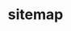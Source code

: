 ---
title: "sitemap"
sitemapList: [
  {
    id: 1,
    title: "About Us",
    sitemap: [
      {
        id: 1,
        title: "Our Editors",
        link: "/"
      },
      {
        id: 2,
        title: "Pricing",
        link: "/"
      },
      {
        id: 3,
        title: "Contact",
        link: "/"
      }
    ]
  },
  {
    id: 2,
    title: "Content Development",
    sitemap: [
      {
        id: 1,
        title: "Website Content",
        link: "/"
      },
      {
        id: 2,
        title: "Marketing Collateral",
        link: "/"
      },
      {
        id: 3,
        title: "Resume Writing",
        link: "/"
      },
      {
        id: 4,
        title: "UI Content / Microcopy",
        link: "/"
      },
      {
        id: 5,
        title: "Blog Content",
        link: "/"
      },
      {
        id: 6,
        title: "Social Media Content",
        link: "/"
      },
      {
        id: 7,
        title: "Adwords",
        link: "/"
      },
      {
        id: 8,
        title: "Facebook Ads",
        link: "/"
      }
    ]
  },
  {
    id: 3,
    title: "Academic Editing",
    sitemap: [
      {
        id: 1,
        title: "Manuscript Editing",
        link: "/"
      },
      {
        id: 2,
        title: "Thesis Editing",
        link: "/"
      },
      {
        id: 3,
        title: "Proposal Editing",
        link: "/"
      },
      {
        id: 4,
        title: "Technical Reports",
        link: "/"
      },
      {
        id: 5,
        title: "Essay Editing",
        link: "/"
      },
      {
        id: 6,
        title: "Letter Editing",
        link: "/"
      },
      {
        id: 7,
        title: "ESL Editing",
        link: "/"
      },
      {
        id: 8,
        title: "Book Editing",
        link: "/"
      },
      {
        id: 9,
        title: "Resume Editing",
        link: "/"
      }
    ]
  },
  {
    id: 4,
    title: "Business Editing",
    sitemap: [
      {
        id: 1,
        title: "Propsals",
        link: "/"
      },
      {
        id: 2,
        title: "Business Plans",
        link: "/"
      },
      {
        id: 3,
        title: "Marketing Collateral",
        link: "/"
      },
      {
        id: 4,
        title: "Newsletters",
        link: "/"
      },
      {
        id: 5,
        title: "Ad copies",
        link: "/"
      },
      {
        id: 6,
        title: "Website Content",
        link: "/"
      },
      {
        id: 7,
        title: "White Papers",
        link: "/"
      },
      {
        id: 8,
        title: "Presentations",
        link: "/"
      },
      {
        id: 9,
        title: "Biographies",
        link: "/"
      }
    ]
  },
  {
    id: 5,
    title: "Technical Editing",
    sitemap: [
      {
        id: 1,
        title: "User Manuals",
        link: "/"
      },
      {
        id: 2,
        title: "Instructional Gids",
        link: "/"
      },
      {
        id: 3,
        title: "Website Contents",
        link: "/"
      },
      {
        id: 4,
        title: "Technical Reports",
        link: "/"
      }
    ]
  }
]
---